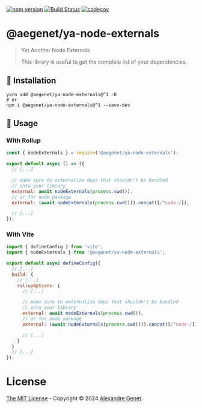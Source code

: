 [![npm version](https://img.shields.io/npm/v/@aegenet/ya-node-externals.svg)](https://www.npmjs.com/package/@aegenet/ya-node-externals)
[![Build Status](https://github.com/aegenet/ya-node-externals/actions/workflows/ci.yml/badge.svg)](https://github.com/aegenet/ya-node-externals/actions)
[![codecov](https://codecov.io/gh/aegenet/ya-node-externals/branch/main/graph/badge.svg?token=)](https://codecov.io/gh/aegenet/ya-node-externals)
<br />

# @aegenet/ya-node-externals

> Yet Another Node Externals
>
> This library is useful to get the complete list of your dependencies.

## 💾 Installation

```shell
yarn add @aegenet/ya-node-externals@^1 -D
# or
npm i @aegenet/ya-node-externals@^1 --save-dev
```

## 📝 Usage

### With Rollup

```js rollup.config.js
const { nodeExternals } = require('@aegenet/ya-node-externals');

export default async () => ({
  // [...]

  // make sure to externalize deps that shouldn't be bundled
  // into your library
  external: await nodeExternals(process.cwd()),
  // or for node package
  external: (await nodeExternals(process.cwd())).concat([/^node:/]),

  // [...]
});   
```

### With Vite

```js vite.config.js
import { defineConfig } from 'vite';
import { nodeExternals } from '@aegenet/ya-node-externals';

export default async defineConfig({
  // [...]
  build: {
    // [...]
    rollupOptions: {
      // [...]

      // make sure to externalize deps that shouldn't be bundled
      // into your library
      external: await nodeExternals(process.cwd()),
      // or for node package
      external: (await nodeExternals(process.cwd())).concat([/^node:/]),

      // [...]
    }
  }
  // [...]
});
```

# License

[The MIT License](LICENSE) - Copyright © 2024 [Alexandre Genet](https://github.com/aegenet).
